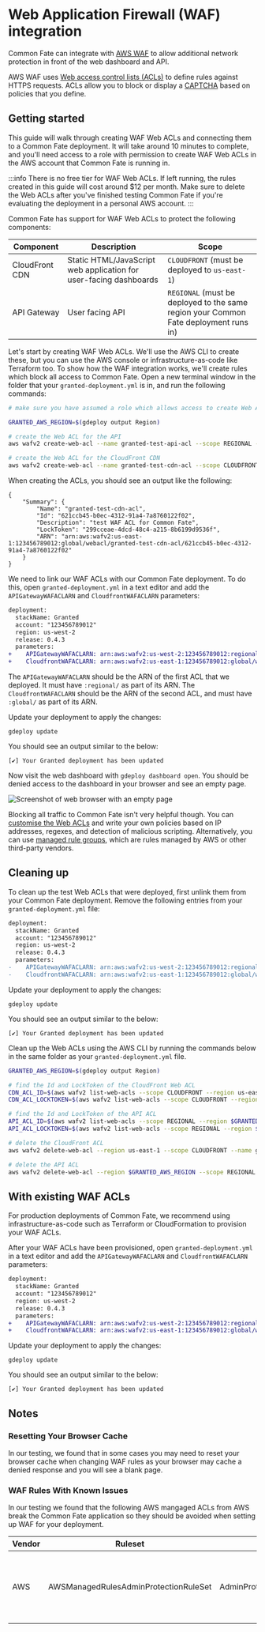 # Web Application Firewall (WAF) integration

Common Fate can integrate with [AWS WAF](https://aws.amazon.com/waf/) to allow additional network protection in front of the web dashboard and API.

AWS WAF uses [Web access control lists (ACLs)](https://docs.aws.amazon.com/waf/latest/developerguide/web-acl.html) to define rules against HTTPS requests. ACLs allow you to block or display a [CAPTCHA](https://en.wikipedia.org/wiki/CAPTCHA) based on policies that you define.

## Getting started

This guide will walk through creating WAF Web ACLs and connecting them to a Common Fate deployment. It will take around 10 minutes to complete, and you'll need access to a role with permission to create WAF Web ACLs in the AWS account that Common Fate is running in.

:::info
There is no free tier for WAF Web ACLs. If left running, the rules created in this guide will cost around $12 per month. Make sure to delete the Web ACLs after you've finished testing Common Fate if you're evaluating the deployment in a personal AWS account.
:::

Common Fate has support for WAF Web ACLs to protect the following components:

| Component      | Description                                                       | Scope                                                                                |
| -------------- | ----------------------------------------------------------------- | ------------------------------------------------------------------------------------ |
| CloudFront CDN | Static HTML/JavaScript web application for user-facing dashboards | `CLOUDFRONT` (must be deployed to `us-east-1`)                                       |
| API Gateway    | User facing API                                                   | `REGIONAL` (must be deployed to the same region your Common Fate deployment runs in) |

Let's start by creating WAF Web ACLs. We'll use the AWS CLI to create these, but you can use the AWS console or infrastructure-as-code like Terraform too. To show how the WAF integration works, we'll create rules which block all access to Common Fate. Open a new terminal window in the folder that your `granted-deployment.yml` is in, and run the following commands:

```bash
# make sure you have assumed a role which allows access to create Web ACLs in the AWS account that Common Fate is running in

GRANTED_AWS_REGION=$(gdeploy output Region)

# create the Web ACL for the API
aws wafv2 create-web-acl --name granted-test-api-acl --scope REGIONAL --region=$GRANTED_AWS_REGION --default-action Block={} --description "test WAF ACL for Common Fate" --visibility-config SampledRequestsEnabled=false,CloudWatchMetricsEnabled=false,MetricName=granted-test-api-acl

# create the Web ACL for the CloudFront CDN
aws wafv2 create-web-acl --name granted-test-cdn-acl --scope CLOUDFRONT --region=us-east-1 --default-action Block={} --description "test WAF ACL for Common Fate" --visibility-config SampledRequestsEnabled=false,CloudWatchMetricsEnabled=false,MetricName=granted-test-cdn-acl
```

When creating the ACLs, you should see an output like the following:

```
{
    "Summary": {
        "Name": "granted-test-cdn-acl",
        "Id": "621ccb45-b0ec-4312-91a4-7a8760122f02",
        "Description": "test WAF ACL for Common Fate",
        "LockToken": "299cceae-4dcd-48c4-a215-8b6199d9536f",
        "ARN": "arn:aws:wafv2:us-east-1:123456789012:global/webacl/granted-test-cdn-acl/621ccb45-b0ec-4312-91a4-7a8760122f02"
    }
}
```

We need to link our WAF ACLs with our Common Fate deployment. To do this, open `granted-deployment.yml` in a text editor and add the `APIGatewayWAFACLARN` and `CloudfrontWAFACLARN` parameters:

```diff
deployment:
  stackName: Granted
  account: "123456789012"
  region: us-west-2
  release: 0.4.3
  parameters:
+    APIGatewayWAFACLARN: arn:aws:wafv2:us-west-2:123456789012:regional/webacl/acl-name/d34e51bd-df7f-41a3-93d1-4735efb5af4c
+    CloudfrontWAFACLARN: arn:aws:wafv2:us-east-1:123456789012:global/webacl/cloudfront-acl-name/ebdf717e-7d52-458f-ab78-caa45b2d7b57
```

The `APIGatewayWAFACLARN` should be the ARN of the first ACL that we deployed. It must have `:regional/` as part of its ARN. The `CloudfrontWAFACLARN` should be the ARN of the second ACL, and must have `:global/` as part of its ARN.

Update your deployment to apply the changes:

```
gdeploy update
```

You should see an output similar to the below:

```
[✔] Your Granted deployment has been updated
```

Now visit the web dashboard with `gdeploy dashboard open`. You should be denied access to the dashboard in your browser and see an empty page.

![Screenshot of web browser with an empty page](/img/waf/blocked.png)

Blocking all traffic to Common Fate isn't very helpful though. You can [customise the Web ACLs](https://docs.aws.amazon.com/waf/latest/developerguide/web-acl.html) and write your own policies based on IP addresses, regexes, and detection of malicious scripting. Alternatively, you can use [managed rule groups](https://docs.aws.amazon.com/waf/latest/developerguide/waf-managed-rule-groups.html), which are rules managed by AWS or other third-party vendors.

## Cleaning up

To clean up the test Web ACLs that were deployed, first unlink them from your Common Fate deployment. Remove the following entries from your `granted-deployment.yml` file:

```diff
deployment:
  stackName: Granted
  account: "123456789012"
  region: us-west-2
  release: 0.4.3
  parameters:
-    APIGatewayWAFACLARN: arn:aws:wafv2:us-west-2:123456789012:regional/webacl/acl-name/d34e51bd-df7f-41a3-93d1-4735efb5af4c
-    CloudfrontWAFACLARN: arn:aws:wafv2:us-east-1:123456789012:global/webacl/cloudfront-acl-name/ebdf717e-7d52-458f-ab78-caa45b2d7b57
```

Update your deployment to apply the changes:

```
gdeploy update
```

You should see an output similar to the below:

```
[✔] Your Granted deployment has been updated
```

Clean up the Web ACLs using the AWS CLI by running the commands below in the same folder as your `granted-deployment.yml` file.

```bash
GRANTED_AWS_REGION=$(gdeploy output Region)

# find the Id and LockToken of the CloudFront Web ACL
CDN_ACL_ID=$(aws wafv2 list-web-acls --scope CLOUDFRONT --region us-east-1 --query 'WebACLs[?Name==`granted-test-cdn-acl`] | [0].Id' --output text)
CDN_ACL_LOCKTOKEN=$(aws wafv2 list-web-acls --scope CLOUDFRONT --region us-east-1 --query 'WebACLs[?Name==`granted-test-cdn-acl`] | [0].LockToken' --output text)

# find the Id and LockToken of the API ACL
API_ACL_ID=$(aws wafv2 list-web-acls --scope REGIONAL --region $GRANTED_AWS_REGION --query 'WebACLs[?Name==`granted-test-api-acl`] | [0].Id' --output text)
API_ACL_LOCKTOKEN=$(aws wafv2 list-web-acls --scope REGIONAL --region $GRANTED_AWS_REGION --query 'WebACLs[?Name==`granted-test-api-acl`] | [0].LockToken' --output text)

# delete the CloudFront ACL
aws wafv2 delete-web-acl --region us-east-1 --scope CLOUDFRONT --name granted-test-api-acl --id $CDN_ACL_ID --lock-token $CDN_ACL_LOCKTOKEN

# delete the API ACL
aws wafv2 delete-web-acl --region $GRANTED_AWS_REGION --scope REGIONAL --name granted-test-api-acl --id $API_ACL_ID --lock-token $API_ACL_LOCKTOKEN
```

## With existing WAF ACLs

For production deployments of Common Fate, we recommend using infrastructure-as-code such as Terraform or CloudFormation to provision your WAF ACLs.

After your WAF ACLs have been provisioned, open `granted-deployment.yml` in a text editor and add the `APIGatewayWAFACLARN` and `CloudfrontWAFACLARN` parameters:

```diff
deployment:
  stackName: Granted
  account: "123456789012"
  region: us-west-2
  release: 0.4.3
  parameters:
+    APIGatewayWAFACLARN: arn:aws:wafv2:us-west-2:123456789012:regional/webacl/acl-name/d34e51bd-df7f-41a3-93d1-4735efb5af4c
+    CloudfrontWAFACLARN: arn:aws:wafv2:us-east-1:123456789012:global/webacl/cloudfront-acl-name/ebdf717e-7d52-458f-ab78-caa45b2d7b57
```

Update your deployment to apply the changes:

```
gdeploy update
```

You should see an output similar to the below:

```
[✔] Your Granted deployment has been updated
```

## Notes

### Resetting Your Browser Cache

In our testing, we found that in some cases you may need to reset your browser cache when changing WAF rules as your browser may cache a denied response and you will see a blank page.

### WAF Rules With Known Issues

In our testing we found that the following AWS mangaged ACLs from AWS break the Common Fate application so they should be avoided when setting up WAF for your deployment.

| Vendor | Ruleset                               | Rule                    | Reason                                                                        |
| ------ | ------------------------------------- | ----------------------- | ----------------------------------------------------------------------------- |
| AWS    | AWSManagedRulesAdminProtectionRuleSet | AdminProtection_URIPATH | This ruleset breaks Common Fate entirely as it blocks our /api/v1/admin calls |
